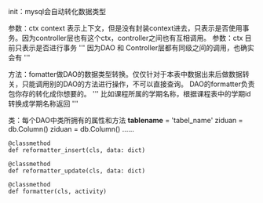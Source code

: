 init：mysql会自动转化数据类型

参数：ctx context 表示上下文，但是没有封装context进去，只表示是否使用事务。因为controller层也有这个ctx，controller之间也有互相调用。
参数：ctx 目前只表示是否进行事务
''' 因为DAO 和 Controller层都有同级之间的调用，也确实会有 '''

方法：fomatter做DAO的数据类型转换。仅仅针对于本表中数据出来后做数据转关，只能调用别的DAO的方法进行操作，不可以直接查询。
     DAO的formatter负责包你存的转化成你想要的。
''' 比如课程所属的学期名称，根据课程表中的学期id转换成学期名称返回 '''


类：每个DAO中类所拥有的属性和方法
    __tablename__ = 'tabel_name'
    ziduan = db.Column()
    ziduan = db.Column()
    ......
    
    
    @classmethod
    def reformatter_insert(cls, data: dict)
        
    @classmethod
    def reformatter_update(cls, data: dict)
        
    @classmethod
    def formatter(cls, activity)
    
    
